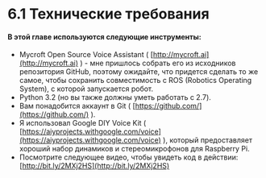 # 6.1 Технические требования

#### В этой главе используются следующие инструменты:

* Mycroft Open Source Voice Assistant \( [http://mycroft.ai](http://mycroft.ai) \) - мне пришлось собрать его из исходников репозитория GitHub, поэтому ожидайте, что придется сделать то же самое, чтобы сохранить совместимость с ROS \(Robotics Operating System\), с которой запускается робот.
* Python 3.2 \(но вы также должны уметь работать с 2.7\).
* Вам понадобится аккаунт в Git \( [https://github.com/](https://github.com/) \).
* Я использовал Google DIY Voice Kit \( [https://aiyprojects.withgoogle.com/voice](https://aiyprojects.withgoogle.com/voice) \), который предоставляет хороший набор динамиков и стереомикрофонов для Raspberry Pi.
* Посмотрите следующее видео, чтобы увидеть код в действии: [http://bit.ly/2MXj2HS](http://bit.ly/2MXj2HS)



